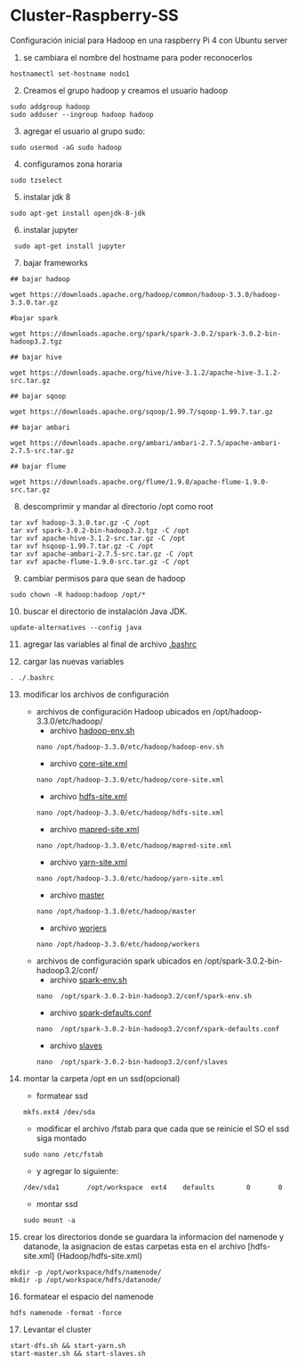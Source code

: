 # Cluster-Raspberry-SS

Configuración inicial para Hadoop en una raspberry Pi 4 con Ubuntu server 

1. se cambiara el nombre del hostname para poder reconocerlos

```
hostnamectl set-hostname nodo1
```

2. Creamos el grupo hadoop y creamos el usuario hadoop

```
sudo addgroup hadoop
sudo adduser --ingroup hadoop hadoop
```

3. agregar el usuario al grupo sudo:

```
sudo usermod -aG sudo hadoop
```


4. configuramos zona horaria
```
sudo tzselect
```

5. instalar jdk 8
```
sudo apt-get install openjdk-8-jdk
```
6. instalar jupyter
```
 sudo apt-get install jupyter
```
7. bajar frameworks
```
## bajar hadoop

wget https://downloads.apache.org/hadoop/common/hadoop-3.3.0/hadoop-3.3.0.tar.gz

#bajar spark

wget https://downloads.apache.org/spark/spark-3.0.2/spark-3.0.2-bin-hadoop3.2.tgz

## bajar hive 

wget https://downloads.apache.org/hive/hive-3.1.2/apache-hive-3.1.2-src.tar.gz

## bajar sqoop

wget https://downloads.apache.org/sqoop/1.99.7/sqoop-1.99.7.tar.gz

## bajar ambari 

wget https://downloads.apache.org/ambari/ambari-2.7.5/apache-ambari-2.7.5-src.tar.gz

## bajar flume

wget https://downloads.apache.org/flume/1.9.0/apache-flume-1.9.0-src.tar.gz
```

8. descomprimir y mandar al directorio /opt como root

```
tar xvf hadoop-3.3.0.tar.gz -C /opt
tar xvf spark-3.0.2-bin-hadoop3.2.tgz -C /opt
tar xvf apache-hive-3.1.2-src.tar.gz -C /opt
tar xvf hsqoop-1.99.7.tar.gz -C /opt
tar xvf apache-ambari-2.7.5-src.tar.gz -C /opt
tar xvf apache-flume-1.9.0-src.tar.gz -C /opt
```



9. cambiar permisos para que sean de hadoop

```
sudo chown -R hadoop:hadoop /opt/*
```

10. buscar el directorio de instalación Java JDK.
```
update-alternatives --config java
```

11. agregar las variables al final de archivo [.bashrc](.bashrc)

12. cargar las nuevas variables 
```
. ./.bashrc
```
13. modificar los archivos de configuración
    - archivos de configuración Hadoop ubicados en /opt/hadoop-3.3.0/etc/hadoop/
      - archivo [hadoop-env.sh](Hadoop/hadoop-env.sh) 
      ```
      nano /opt/hadoop-3.3.0/etc/hadoop/hadoop-env.sh
      ```
      - archivo [core-site.xml](Hadoop/core-site.xml) 
      ```
      nano /opt/hadoop-3.3.0/etc/hadoop/core-site.xml
      ```
      - archivo [hdfs-site.xml](Hadoop/hdfs-site.xml) 
      ```
      nano /opt/hadoop-3.3.0/etc/hadoop/hdfs-site.xml
      ```
      - archivo [mapred-site.xml](Hadoop/mapred-site.xml) 
      ```
      nano /opt/hadoop-3.3.0/etc/hadoop/mapred-site.xml
      ```
      - archivo [yarn-site.xml](Hadoop/yarn-site.xml) 
      ```
      nano /opt/hadoop-3.3.0/etc/hadoop/yarn-site.xml
      ```
      - archivo [master](Hadoop/master) 
      ```
      nano /opt/hadoop-3.3.0/etc/hadoop/master
      ```
      - archivo [worjers](Hadoop/workers) 
      ```
      nano /opt/hadoop-3.3.0/etc/hadoop/workers
      ```
    - archivos de configuración spark ubicados en /opt/spark-3.0.2-bin-hadoop3.2/conf/
      - archivo [spark-env.sh](Spark/spark-env.sh)  
      ```
      nano  /opt/spark-3.0.2-bin-hadoop3.2/conf/spark-env.sh 
      ```
      - archivo [spark-defaults.conf](Spark/spark-defaults.conf) 
      ```
      nano  /opt/spark-3.0.2-bin-hadoop3.2/conf/spark-defaults.conf 
      ```
      - archivo [slaves](Spark/slaves)   
      ```
      nano  /opt/spark-3.0.2-bin-hadoop3.2/conf/slaves 
      ```
14. montar la carpeta /opt en un ssd(opcional) 
    - formatear ssd 
    ```
    mkfs.ext4 /dev/sda
    ```
    - modificar el archivo /fstab para que cada que se reinicie el SO el ssd siga montado
    ```
    sudo nano /etc/fstab
    ```
    - y agregar lo siguiente:
    ```
    /dev/sda1       /opt/workspace  ext4    defaults        0       0
    ```
    - montar ssd
    ```
    sudo mount -a
    ```

15. crear los directorios donde se guardara la informacion del namenode y datanode, la asignacion de estas carpetas esta en el archivo [hdfs-site.xml] (Hadoop/hdfs-site.xml)
```
mkdir -p /opt/workspace/hdfs/namenode/ 
mkdir -p /opt/workspace/hdfs/datanode/
```
16. formatear el espacio del namenode
```
hdfs namenode -format -force
```
17. Levantar el cluster
```
start-dfs.sh && start-yarn.sh
start-master.sh && start-slaves.sh
```

